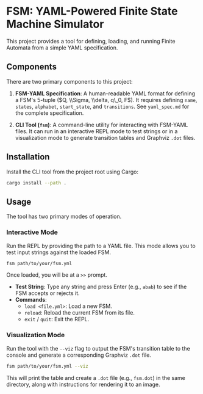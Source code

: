 # FSM: YAML-Powered Finite State Machine Simulator

This project provides a tool for defining, loading, and running Finite Automata  from a simple YAML specification.

## Components

There are two primary components to this project:

1.  **FSM-YAML Specification**: A human-readable YAML format for defining a FSM's 5-tuple ($Q, \\Sigma, \\delta, q\_0, F$). It requires defining `name`, `states`, `alphabet`, `start_state`, and `transitions`. See `yaml_spec.md` for the complete specification.

2.  **CLI Tool (`fsm`)**: A command-line utility for interacting with FSM-YAML files. It can run in an interactive REPL mode to test strings or in a visualization mode to generate transition tables and Graphviz `.dot` files.

## Installation

Install the CLI tool from the project root using Cargo:

```sh
cargo install --path .
```

## Usage

The tool has two primary modes of operation.

### Interactive Mode

Run the REPL by providing the path to a YAML file. This mode allows you to test input strings against the loaded FSM.

```sh
fsm path/to/your/fsm.yml
```

Once loaded, you will be at a `>>` prompt.

  * **Test String**: Type any string and press Enter (e.g., `abab`) to see if the FSM accepts or rejects it.
  * **Commands**:
      * `load <file.yml>`: Load a new FSM.
      * `reload`: Reload the current FSM from its file.
      * `exit` / `quit`: Exit the REPL.

### Visualization Mode

Run the tool with the `--viz` flag to output the FSM's transition table to the console and generate a corresponding Graphviz `.dot` file.

```sh
fsm path/to/your/fsm.yml --viz
```

This will print the table and create a `.dot` file (e.g., `fsm.dot`) in the same directory, along with instructions for rendering it to an image.